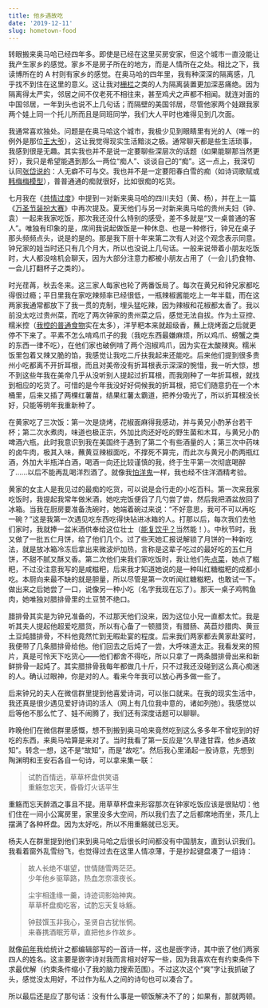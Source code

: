 ```yaml
---
title: 他乡遇故吃
date: '2019-12-11'
slug: hometown-food
---
```


转眼搬来奥马哈已经四年多。即使是已经在这里买房安家，但这个城市一直没能让我产生家乡的感觉。家乡不是房子所在的地方，而是人情所在之处。相比之下，我读博所在的 A 村则有家乡的感觉。在奥马哈的四年里，我有种深深的隔离感，几乎找不到住在这里的意义。这让我对[栅栏](/cn/2018/10/fence-lawn/)之类的人为隔离装置更加深恶痛绝。因为隔离得太严实，邻居之间不仅老死不相往来，甚至鸡犬之声都不相闻。就连对面的中国邻居，一年到头也说不上几句话；而隔壁的美国邻居，尽管他家两个娃跟我家两个娃上同一个托儿所而且是同班同学，我们大人平时也难得见到几次面。

我通常喜欢独处。问题是在奥马哈这个城市，我极少见到眼睛里有光的人（唯一的例外是那位[王大爷](/cn/2019/01/mole-cricket/)），这让我觉得现实生活黯淡之极。通常聊天都是些生活琐事，我感到很是无趣。其实我也并不是说一定要聊些深层次的话题（如果能聊那当然更好），我只是希望能遇到那么一两位“痴人”、谈谈自己的“痴”。这一点上，我深切认同[张岱说的](https://www.liechi.org/cn/2019/05/to-be-real/)：人无癖不可与交。我也并不是一定要阳春白雪的痴（如诗词歌赋或[韩梅梅模型](/cn/2013/05/love-at-first-sight/)），普普通通的痴就很好，比如很痴的吃货。

七月我在《[共情过度](/cn/2019/07/excessive-empathy/)》中提到一对新来奥马哈的四川夫妇（黄、杨），并在上一篇《[万圣节装扮大赛](/cn/2019/11/mundane-halloween/)》中再次提及。夏天他们与另一对新来奥马哈的贵州夫妇（钟、袁）一起来我家吃饭，那次我还没什么特别的感受，差不多就是“又一桌普通的客人”。唯独有印象的是，席间我说起做饭是一种休息、也是一种修行，钟兄在桌子那头频频点头，说是的是的。那是我下厨十年来第二次有人对这个观念表示同意。钟兄家的娃当时还只有几个月大，所以也没说上几句话。一般来说带着小朋友吃饭时，大人都没啥机会聊天，因为大部分注意力都被小朋友占用了（一会儿扔食物、一会儿打翻杯子之类的）。

时光荏苒，秋去冬来。这三家人每家也轮了两番饭局了。每次在黄兄和钟兄家都吃得很过瘾；平日里我在家吃辣频率已经很低，一瓶辣椒酱能吃上一年半载，而在这两家我通常都放下了我一贯的克制，埋头猛吃辣，因为辣椒和花椒都太香了。我以前没太吃过贵州菜，而吃了两次钟家的贵州菜之后，感觉无法自拔。作为土豆控、糯米控（[我控的普通食物](/cn/2020/06/fully-poor/)实在太多），洋芋粑本来就超级香，蘸上烧烤面之后就更停不下来了。平素不怎么啃鸡爪子的我（我吃东西最嫌麻烦，所以鸡爪、螃蟹之类的东西一律不吃），在他们家也破例啃了两个泡椒鸡爪，因为实在太酸辣爽。糯米饭里包着又辣又脆的馅，我感觉让我吃二斤扶我起来还能吃。后来他们提到很多贵州小吃都离不开折耳根，而且对美帝没有折耳根表示深深的惋惜，我一听大惊，想不到这些年我在美帝几乎从没听别人提起过折耳根，而我刚种了一年折耳根，就找到相应的吃货了。可惜的是今年我没好好伺候我的折耳根，把它们随意扔在一个木桶里，后来又插了两棵红薯苗，结果红薯太霸道，把养分吸光了，所以折耳根没长好，只能等明年我重新种了。

在黄家吃了三次饭：第一次是烧烤，花椒面麻得我感动，并与黄兄小酌茅台若干杯；第二次水煮肉，味道也极正宗，外加比肉还好吃的野生菌和木耳，与黄兄小酌啤酒六瓶，此时我意识到我在美国终于遇到了第二个有些酒量的人；第三次中药味的卤牛肉，极其入味，蘸黄豆辣椒面吃，不撑死不算完，而此次与黄兄小酌两瓶红酒，外加大半瓶洋白酒，喝酒一向还比较谨慎的我，终于生平第一次彻底喝醉了……以后不能再乱喝洋烈酒了。就像我[怕洋鬼](/cn/2014/07/user-2014/)一样，我也经不住洋酒精考验。

黄家的女主人是我见过的最痴的吃货，可以说是会行走的小吃百科。第一次来我家吃饭时，我提起我常年做米酒，她吃完饭便舀了几勺尝了尝，然后我把酒盆放回了冰箱。当我在厨房要准备洗碗时，她端着碗过来说：“不好意思，我可不可以再吃一碗？”这是我第一次遇见吃东西吃得快钻进冰箱的人。打那以后，每次我们去他们家时，我就捧一盆米酒供奉给这位壮士（[能复饮乎？](/cn/2017/03/drink-more/)当然能！）。中秋节时，我又做了一批五仁月饼，给了他们几个。过了些天她汇报说解锁了月饼的一种新吃法，就是放冰箱冷冻后拿出来微波炉加热，言称是这辈子吃过的最好吃的五仁月饼，不甜不腻又酥又香。第二次他们来我们家吃饭时，我让他们先[点菜](/cn/recipe/)，她点了糍粑，不过没注意我写的是咸糍粑，后来我才知道她说的是一种叫红糖糍粑的成都小吃。本厨向来最不缺的就是胆量，所以尽管是第一次听闻红糖糍粑，也敢试一下。做出来之后她尝了一口，说像另一种小吃（名字我现在忘了）。那天一桌子鸡鸭鱼肉，她唯独对腊排骨里的土豆赞不绝口。

腊排骨其实是为钟兄准备的，不过那天他们没来，因为这位小兄一直都太忙。我是听其夫人提起他超爱吃腊货，所以有心备了一顿腊货，有腊肠、莴苣炒腊肉、黄豆土豆炖腊排骨，不料他竟然忙到无暇赴宴的程度。后来我们两家都去黄家赴宴时，我便带了几条腊排骨给他。他们回去之后炖了一尝，大呼味道太正。我看发来的照片，真是可怜天下吃货心——他们都舍不得吃，所以只拿了一两条腊排骨出来和新鲜排骨一起炖了。其实腊排骨我每年都做几十斤，只不过我还没碰到这么真心痴迷的人。确认过眼神，你是对的人。看来今年我可以放心再多做一些了。

后来钟兄的夫人在微信群里提到他喜爱诗词，可以张口就来。在我的现实生活中，我还真是很少遇见爱好诗词的活人（网上有几位我中意的，诸如列弛）。我感觉以后等他不那么忙了、娃不闹腾了，我们还有深度话题可以聊聊。

昨晚他们在微信群里感慨，想不到搬到奥马哈来竟然吃到这么多多年不曾吃到的好吃的东西，来奥马哈算是来对了。当时我看了第一反应是“久旱逢甘霖，他乡遇故知”。转念一想，这不是“故知”，而是“故吃”。然后我心里涌起一股诗意，先想到陶渊明和王安石各自一句诗，可以拿来集一联：

> 试酌百情远，草草杯盘供笑语  
重觞忽忘天，昏昏灯火话平生

重觞而忘天醉酒之事且不提。用草草杯盘来形容那次在钟家吃饭应该是很贴切：他们住在一间小公寓房里，家里没多大空间，所以我们去了之后都席地而坐，茶几上摆满了各种杯盘。因为太好吃，所以不用重觞就已忘天。

杨夫人在群里提到他们来到奥马哈之后很长时间都没有中国朋友，直到认识我们。我看着窗外乱雪纷飞，也觉得过去在这里人情凉薄，于是抄起键盘凑了一组诗：

> 故人长绝不堪望，世情随雪两茫茫。  
> 少年他乡驱筚路，热血怎奈凛夜长。
> 
> 尘宇相逢缘一羹，诗迹词影始神爽。  
> 草草杯盘痴吃客，试酌忘天复咏觞。
> 
> 钟鼓馔玉非我心，圣贤自古犹怅惘。  
来春携酒眠芳草，直把他乡作故乡。

就像[前年](/cn/2017/01/lucky/)我给统计之都编辑部写的一首诗一样，这也是嵌字诗，其中嵌了他们两家四人的姓名。这主要是嵌字诗对我而言相对好写一些，因为我喜欢在有约束条件下求最优解（约束条件缩小了我的脑力搜索范围）。不过这次这个“爽”字让我抓破了头，感觉没太用好，不过作为私人之间的诗句也可以凑合了。

所以最后还是应了那句话：没有什么事是一顿饭解决不了的；如果有，那就两顿。

<!--#
袁爽和诗一首：

晨霜拂晓月亦辉，
恍然笑忆昨夜醉。
沧海之彼知己少，
幸逢相偕与君会。
-->
